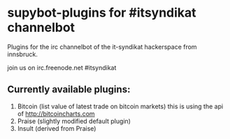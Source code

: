 supybot-plugins for #itsyndikat channelbot
==========================================

Plugins for the irc channelbot of the it-syndikat hackerspace from innsbruck.

join us on irc.freenode.net #itsyndikat

Currently available plugins:
----------------------------

1. Bitcoin (list value of latest trade on bitcoin markets)
    this is using the api of http://bitcoincharts.com
2. Praise (slightly modified default plugin)
3. Insult (derived from Praise)


